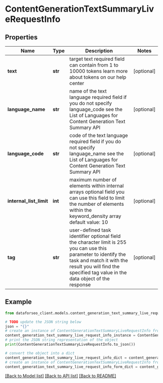 # ContentGenerationTextSummaryLiveRequestInfo


## Properties

Name | Type | Description | Notes
------------ | ------------- | ------------- | -------------
**text** | **str** | target text required field can contain from 1 to 10000 tokens learn more about tokens on our help center | [optional] 
**language_name** | **str** | name of the text language required field if you do not specify language_code see the List of Languages for Content Generation Text Summary API | [optional] 
**language_code** | **str** | code of the text language required field if you do not specify language_name see the List of Languages for Content Generation Text Summary API | [optional] 
**internal_list_limit** | **int** | maximum number of elements within internal arrays optional field you can use this field to limit the number of elements within the keyword_density array default value: 10 | [optional] 
**tag** | **str** | user-defined task identifier optional field the character limit is 255 you can use this parameter to identify the task and match it with the result you will find the specified tag value in the data object of the response | [optional] 

## Example

```python
from dataforseo_client.models.content_generation_text_summary_live_request_info import ContentGenerationTextSummaryLiveRequestInfo

# TODO update the JSON string below
json = "{}"
# create an instance of ContentGenerationTextSummaryLiveRequestInfo from a JSON string
content_generation_text_summary_live_request_info_instance = ContentGenerationTextSummaryLiveRequestInfo.from_json(json)
# print the JSON string representation of the object
print(ContentGenerationTextSummaryLiveRequestInfo.to_json())

# convert the object into a dict
content_generation_text_summary_live_request_info_dict = content_generation_text_summary_live_request_info_instance.to_dict()
# create an instance of ContentGenerationTextSummaryLiveRequestInfo from a dict
content_generation_text_summary_live_request_info_form_dict = content_generation_text_summary_live_request_info.from_dict(content_generation_text_summary_live_request_info_dict)
```
[[Back to Model list]](../README.md#documentation-for-models) [[Back to API list]](../README.md#documentation-for-api-endpoints) [[Back to README]](../README.md)


